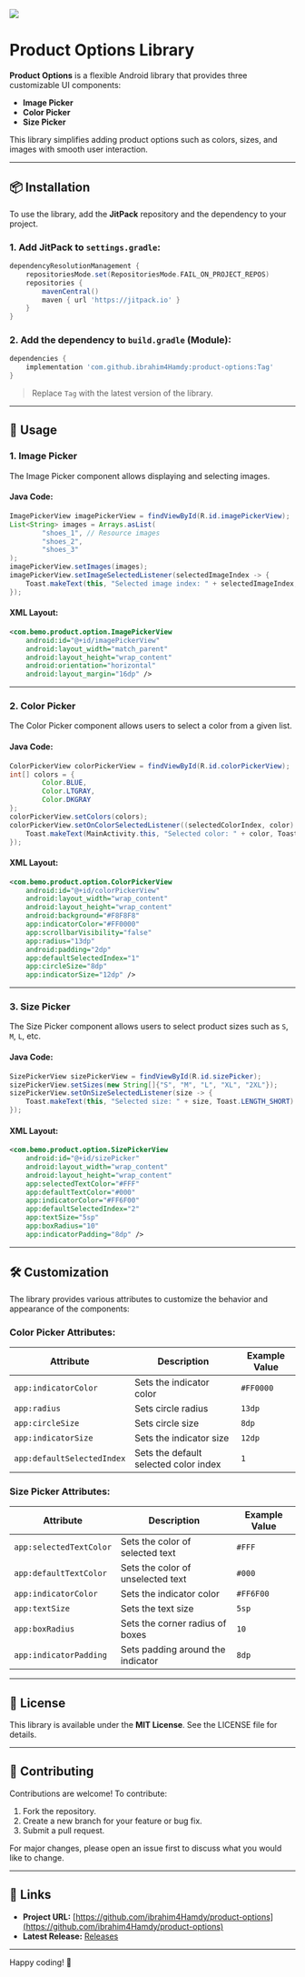 [![](https://jitpack.io/v/ibrahim4Hamdy/product-options.svg)](https://jitpack.io/#ibrahim4Hamdy/product-options)

# Product Options Library

**Product Options** is a flexible Android library that provides three customizable UI components:

- **Image Picker**
- **Color Picker**
- **Size Picker**

This library simplifies adding product options such as colors, sizes, and images with smooth user interaction.

---

## 📦 Installation

To use the library, add the **JitPack** repository and the dependency to your project.

### 1. Add JitPack to `settings.gradle`:

```groovy
dependencyResolutionManagement {
    repositoriesMode.set(RepositoriesMode.FAIL_ON_PROJECT_REPOS)
    repositories {
        mavenCentral()
        maven { url 'https://jitpack.io' }
    }
}
```

### 2. Add the dependency to `build.gradle` (Module):

```groovy
dependencies {
    implementation 'com.github.ibrahim4Hamdy:product-options:Tag'
}
```
> Replace `Tag` with the latest version of the library.

---

## 🚀 Usage

### 1. **Image Picker**

The Image Picker component allows displaying and selecting images.

#### Java Code:

```java
ImagePickerView imagePickerView = findViewById(R.id.imagePickerView);
List<String> images = Arrays.asList(
        "shoes_1", // Resource images
        "shoes_2",
        "shoes_3"
);
imagePickerView.setImages(images);
imagePickerView.setImageSelectedListener(selectedImageIndex -> {
    Toast.makeText(this, "Selected image index: " + selectedImageIndex, Toast.LENGTH_SHORT).show();
});
```

#### XML Layout:

```xml
<com.bemo.product.option.ImagePickerView
    android:id="@+id/imagePickerView"
    android:layout_width="match_parent"
    android:layout_height="wrap_content"
    android:orientation="horizontal"
    android:layout_margin="16dp" />
```

---

### 2. **Color Picker**

The Color Picker component allows users to select a color from a given list.

#### Java Code:

```java
ColorPickerView colorPickerView = findViewById(R.id.colorPickerView);
int[] colors = {
        Color.BLUE,
        Color.LTGRAY,
        Color.DKGRAY
};
colorPickerView.setColors(colors);
colorPickerView.setOnColorSelectedListener((selectedColorIndex, color) -> {
    Toast.makeText(MainActivity.this, "Selected color: " + color, Toast.LENGTH_SHORT).show();
});
```

#### XML Layout:

```xml
<com.bemo.product.option.ColorPickerView
    android:id="@+id/colorPickerView"
    android:layout_width="wrap_content"
    android:layout_height="wrap_content"
    android:background="#F8F8F8"
    app:indicatorColor="#FF0000"
    app:scrollbarVisibility="false"
    app:radius="13dp"
    android:padding="2dp"
    app:defaultSelectedIndex="1"
    app:circleSize="8dp"
    app:indicatorSize="12dp" />
```

---

### 3. **Size Picker**

The Size Picker component allows users to select product sizes such as `S`, `M`, `L`, etc.

#### Java Code:

```java
SizePickerView sizePickerView = findViewById(R.id.sizePicker);
sizePickerView.setSizes(new String[]{"S", "M", "L", "XL", "2XL"});
sizePickerView.setOnSizeSelectedListener(size -> {
    Toast.makeText(this, "Selected size: " + size, Toast.LENGTH_SHORT).show();
});
```

#### XML Layout:

```xml
<com.bemo.product.option.SizePickerView
    android:id="@+id/sizePicker"
    android:layout_width="wrap_content"
    android:layout_height="wrap_content"
    app:selectedTextColor="#FFF"
    app:defaultTextColor="#000"
    app:indicatorColor="#FF6F00"
    app:defaultSelectedIndex="2"
    app:textSize="5sp"
    app:boxRadius="10"
    app:indicatorPadding="8dp" />
```

---

## 🛠️ Customization

The library provides various attributes to customize the behavior and appearance of the components:

### **Color Picker Attributes**:
| Attribute               | Description                          | Example Value  |
|-------------------------|--------------------------------------|----------------|
| `app:indicatorColor`    | Sets the indicator color             | `#FF0000`      |
| `app:radius`            | Sets circle radius                  | `13dp`         |
| `app:circleSize`        | Sets circle size                    | `8dp`          |
| `app:indicatorSize`     | Sets the indicator size             | `12dp`         |
| `app:defaultSelectedIndex` | Sets the default selected color index | `1`            |

### **Size Picker Attributes**:
| Attribute               | Description                          | Example Value  |
|-------------------------|--------------------------------------|----------------|
| `app:selectedTextColor` | Sets the color of selected text      | `#FFF`         |
| `app:defaultTextColor`  | Sets the color of unselected text    | `#000`         |
| `app:indicatorColor`    | Sets the indicator color             | `#FF6F00`      |
| `app:textSize`          | Sets the text size                  | `5sp`          |
| `app:boxRadius`         | Sets the corner radius of boxes      | `10`           |
| `app:indicatorPadding`  | Sets padding around the indicator    | `8dp`          |

---

## 📄 License

This library is available under the **MIT License**. See the LICENSE file for details.

---

## 🌟 Contributing

Contributions are welcome! To contribute:
1. Fork the repository.
2. Create a new branch for your feature or bug fix.
3. Submit a pull request.

For major changes, please open an issue first to discuss what you would like to change.

---

## 🔗 Links

- **Project URL:** [https://github.com/ibrahim4Hamdy/product-options](https://github.com/ibrahim4Hamdy/product-options)
- **Latest Release:** [Releases](https://github.com/ibrahim4Hamdy/product-options/releases)

---

Happy coding! 🚀
